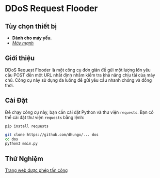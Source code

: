 # DDoS Request Flooder

## Tùy chọn thiết bị

- **Dành cho máy yếu.**
- *[Máy mạnh ](https://github.com/dhungx/ddos)*


## Giới thiệu

DDoS Request Flooder là một công cụ đơn giản để gửi một lượng lớn yêu cầu POST đến một URL nhất định nhằm kiểm tra khả năng chịu tải của máy chủ. Công cụ này sử dụng đa luồng để gửi yêu cầu nhanh chóng và đồng thời.

## Cài Đặt

Để chạy công cụ này, bạn cần cài đặt Python và thư viện `requests`. Bạn có thể cài đặt thư viện `requests` bằng lệnh:
```
pip install requests
```

```bash
git clone https://github.com/dhungx/... dos
cd dos
python3 main.py
```

## Thử Nghiệm
[Trang web được phép tấn công](http://testtools.atwebpages.com/)

